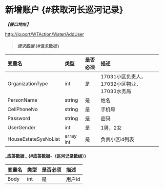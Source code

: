 # 新增账户 {#获取河长巡河记录}

_**【接口地址】**_

[http://ip:port/WTAction/Water/AddUser](http://ip:port/WTAction/Water/AddUser)

> #### _请求数据_ {#请求数据}

| 变量名 | 类型 | 是否必须 | 描述 |
| :--- | :--- | :--- | :--- |
| OrganizationType | int | 是 | 17031小区负责人，17032小区物业，17033水务局 |
| PersonName | string | 是 | 姓名 |
| CellPhoneNo | string | 是 | 手机号 |
| Password | string | 是 | 密码 |
| UserGender | int | 是 | 1男，2女 |
| HouseEstateSysNoList | array int | 是 | 负责小区id列表 |



#### _应答数据 _ {#应答数据-（巡河记录数组）}

| 变量名 | 类型 | 是否必须 | 描述 |
| :--- | :--- | :--- | :--- |
| Body | int | 是 | 用户id |



